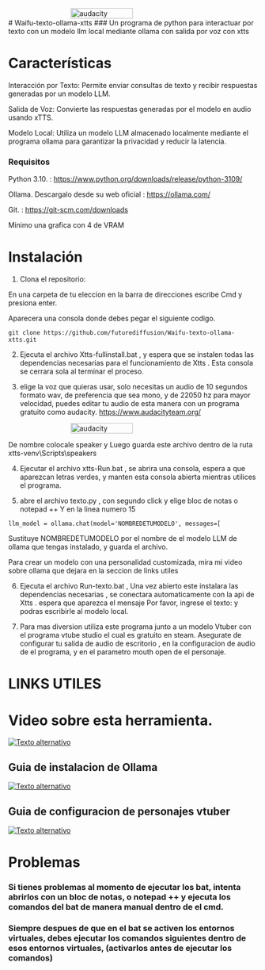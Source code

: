 <div style="display: flex; justify-content: center;">
<img src="https://i.imgur.com/bCERKil.png" alt="audacity" width="50%">
</div>
# Waifu-texto-ollama-xtts
### Un programa  de python para interactuar por texto  con un modelo llm local mediante ollama con salida por voz con xtts

# Características
Interacción por Texto: Permite enviar consultas de texto y recibir respuestas generadas por un modelo LLM.

Salida de Voz: Convierte las respuestas generadas por el modelo en audio usando xTTS.

Modelo Local: Utiliza un modelo LLM almacenado localmente mediante el programa ollama para garantizar la privacidad y reducir la latencia.

### Requisitos
Python 3.10. : https://www.python.org/downloads/release/python-3109/

Ollama. Descargalo desde su web oficial : https://ollama.com/

Git. : https://git-scm.com/downloads

Minimo una grafica con 4 de VRAM

# Instalación
1. Clona el repositorio:

En una carpeta de tu eleccion en la barra de direcciones escribe Cmd y presiona enter.

Aparecera una consola donde debes pegar el siguiente codigo. 

```
git clone https://github.com/futurediffusion/Waifu-texto-ollama-xtts.git
```
2. Ejecuta el archivo Xtts-fullinstall.bat , y espera que se instalen todas las dependencias necesarias para el funcionamiento de Xtts . 
Esta consola se cerrara sola al terminar el proceso.

3. elige la voz que quieras usar, solo necesitas un audio de 10 segundos formato wav, de preferencia que sea mono, y de 22050 hz para mayor velocidad, puedes editar tu audio de esta manera con un programa gratuito como audacity.  https://www.audacityteam.org/
<div style="display: flex; justify-content: center;">
<img src="https://i.imgur.com/YUQsYjM.png" alt="audacity" width="50%">
</div>

De nombre colocale speaker y Luego guarda este archivo dentro de la ruta xtts-venv\Scripts\speakers 


4. Ejecutar el archivo xtts-Run.bat , se abrira una consola, espera a que aparezcan letras verdes, y manten esta consola abierta mientras utilices el programa. 

5. abre el archivo texto.py , con segundo click y elige bloc de notas o notepad ++ 
Y en la linea numero 15
```
llm_model = ollama.chat(model='NOMBREDETUMODELO', messages=[
```

Sustituye NOMBREDETUMODELO por el nombre de el modelo LLM de ollama que tengas instalado, y guarda el archivo. 

Para crear un modelo con una personalidad customizada, mira mi video sobre ollama que dejara en la seccion de links utiles 

6.  Ejecuta el archivo Run-texto.bat ,  Una vez abierto este instalara las dependencias necesarias , se conectara automaticamente con la api de Xtts . espera que aparezca el mensaje Por favor, ingrese el texto: y podras escribirle al modelo local. 

7. Para mas diversion utiliza este programa junto a un modelo Vtuber con el programa vtube studio el cual es gratuito en steam.  Asegurate de configurar tu salida de audio de escritorio , en la configuracion de audio de el programa,  y en el parametro mouth open de el personaje. 


# LINKS UTILES


# Video sobre esta herramienta.

[![Texto alternativo](https://i.imgur.com/bYkVb9V.png)](https://youtu.be/8zKrHNf9GxA)
   

## Guia de instalacion de Ollama


[![Texto alternativo](https://i.imgur.com/JH0clgd.png)](https://www.youtube.com/watch?v=psdU-CqFgcA)

## Guia de configuracion de personajes vtuber

[![Texto alternativo](https://i.imgur.com/fnHBRE9.png)](https://www.youtube.com/watch?v=b6D94bRp9cc)

# Problemas
### Si tienes problemas al momento de ejecutar los bat, intenta abrirlos con un bloc de notas, o notepad ++ y ejecuta los comandos del bat de manera manual dentro de el cmd. 
### Siempre despues de que en el bat se activen los entornos virtuales, debes ejecutar los comandos siguientes dentro de esos entornos virtuales, (activarlos antes de ejecutar los comandos)





